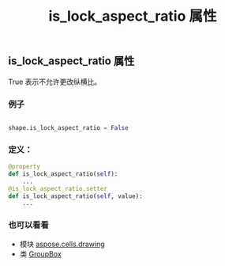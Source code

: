 ﻿---
title: is_lock_aspect_ratio 属性
second_title: Aspose.Cells for Python via .NET API 参考资料
description:
type: docs
weight: 590
url: /zh/python-net/aspose.cells.drawing/groupbox/is_lock_aspect_ratio/
is_root: false
---
## is_lock_aspect_ratio 属性

True 表示不允许更改纵横比。

### 例子

```python

shape.is_lock_aspect_ratio = False

```
### 定义：
```python
@property
def is_lock_aspect_ratio(self):
    ...
@is_lock_aspect_ratio.setter
def is_lock_aspect_ratio(self, value):
    ...
```

### 也可以看看
* 模块 [aspose.cells.drawing](../../)
* 类 [GroupBox](/cells/zh/python-net/aspose.cells.drawing/groupbox)
